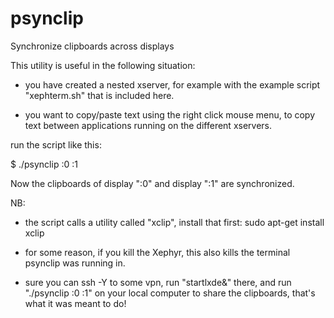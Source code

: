 # psynclip
Synchronize clipboards across displays

This utility is useful in the following situation:

- you have created a nested xserver, for example with the example script
"xephterm.sh" that is included here.

- you want to copy/paste text using the right click mouse menu, to copy
text between applications running on the different xservers.

run the script like this:

$ ./psynclip :0 :1

Now the clipboards of display ":0" and display ":1" are synchronized.

NB:

- the script calls a utility called "xclip", install that first:
sudo apt-get install xclip

- for some reason, if you kill the Xephyr, this also kills the terminal
psynclip was running in.
 
- sure you can ssh -Y to some vpn, run "startlxde&" there, and run
"./psynclip :0 :1" on your local computer to share the clipboards, 
that's what it was meant to do!
  
  
  
